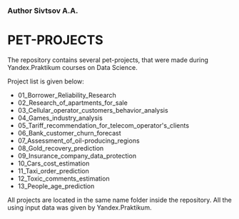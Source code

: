 ### Author Sivtsov A.A.
# PET-PROJECTS
The repository contains several pet-projects, that were made during Yandex.Praktikum courses on Data Science. 

Project list is given below:
 - 01_Borrower_Reliability_Research
 - 02_Research_of_apartments_for_sale
 - 03_Cellular_operator_customers_behavior_analysis
 - 04_Games_industry_analysis
 - 05_Tariff_recommendation_for_telecom_operator's_clients
 - 06_Bank_customer_churn_forecast
 - 07_Assessment_of_oil-producing_regions
 - 08_Gold_recovery_prediction
 - 09_Insurance_company_data_protection
 - 10_Cars_cost_estimation
 - 11_Taxi_order_prediction
 - 12_Toxic_comments_estimation
 - 13_People_age_prediction

All projects are located in the same name folder inside the repository.
All the using input data was given by Yandex.Praktikum.
